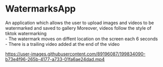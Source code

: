 # WatermarksApp

An application which allows the user to upload images and videos to be watermarked and saved to gallery
Moreover, videos follow the style of tiktok watermarking
    <br>- The watermark moves on diffent location on the screen each 6 seconds
    <br>- There is a trailing video added at the end of the video

https://user-images.githubusercontent.com/89196087/199834090-b73e4f96-265b-4177-a733-01fa6ae24dad.mp4

